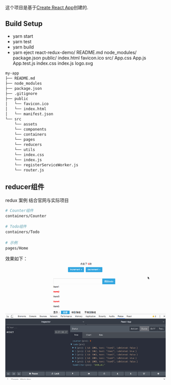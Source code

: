 这个项目是基于[Create React App](https://github.com/facebookincubator/create-react-app)创建的.
## Build Setup
  - yarn start
  - yarn test
  - yarn build
  - yarn eject
react-redux-demo/
  README.md
  node_modules/
  package.json
  public/
    index.html
    favicon.ico
  src/
    App.css
    App.js
    App.test.js
    index.css
    index.js
    logo.svg
```
my-app
├── README.md
├── node_modules
├── package.json
├── .gitignore
├── public
│   └── favicon.ico
│   └── index.html
│   └── manifest.json
└── src
    └── assets
    └── components
    └── containers
    └── pages
    └── reducers
    └── utils
    └── index.css
    └── index.js
    └── registerServiceWorker.js
    └── router.js
```
## reducer组件
redux 案例 结合官网与实际项目
``` bash
# Counter组件
containers/Counter

# Todo组件
containers/Todo

# 示例
pages/Home

```
效果如下：
![Image text](https://github.com/zhuangmeili/react-redux-demo/blob/master/static/md/todo.gif)

